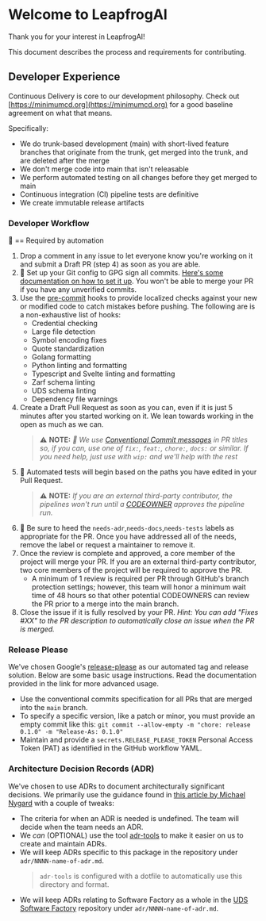 # Welcome to LeapfrogAI

Thank you for your interest in LeapfrogAI!

This document describes the process and requirements for contributing.

## Developer Experience

Continuous Delivery is core to our development philosophy. Check out [https://minimumcd.org](https://minimumcd.org) for a good baseline agreement on what that means.

Specifically:

- We do trunk-based development (main) with short-lived feature branches that originate from the trunk, get merged into the trunk, and are deleted after the merge
- We don't merge code into main that isn't releasable
- We perform automated testing on all changes before they get merged to main
- Continuous integration (CI) pipeline tests are definitive
- We create immutable release artifacts

### Developer Workflow

:key: == Required by automation

1. Drop a comment in any issue to let everyone know you're working on it and submit a Draft PR (step 4) as soon as you are able.
2. :key: Set up your Git config to GPG sign all commits. [Here's some documentation on how to set it up](https://docs.github.com/en/authentication/managing-commit-signature-verification/signing-commits). You won't be able to merge your PR if you have any unverified commits.
3. Use the [pre-commit](https://pre-commit.com/) hooks to provide localized checks against your new or modified code to catch mistakes before pushing. The following are is a non-exhaustive list of hooks:
    - Credential checking
    - Large file detection
    - Symbol encoding fixes
    - Quote standardization
    - Golang formatting
    - Python linting and formatting
    - Typescript and Svelte linting and formatting
    - Zarf schema linting
    - UDS schema linting
    - Dependency file warnings
4. Create a Draft Pull Request as soon as you can, even if it is just 5 minutes after you started working on it. We lean towards working in the open as much as we can.
    > ⚠️ **NOTE:** _:key: We use [Conventional Commit messages](https://www.conventionalcommits.org/) in PR titles so, if you can, use one of `fix:`, `feat:`, `chore:`, `docs:` or similar. If you need help, just use with `wip:` and we'll help with the rest_
6. :key: Automated tests will begin based on the paths you have edited in your Pull Request.
    > ⚠️ **NOTE:** _If you are an external third-party contributor, the pipelines won't run until a [CODEOWNER](./CODEOWNERS) approves the pipeline run._
7. :key: Be sure to heed the `needs-adr`,`needs-docs`,`needs-tests` labels as appropriate for the PR. Once you have addressed all of the needs, remove the label or request a maintainer to remove it.
8. Once the review is complete and approved, a core member of the project will merge your PR. If you are an external third-party contributor, two core members of the project will be required to approve the PR.
    - A minimum of 1 review is required per PR through GitHub's branch protection settings; however, this team will honor a minimum wait time of 48 hours so that other potential CODEOWNERS can review the PR prior to a merge into the main branch.
9. Close the issue if it is fully resolved by your PR. _Hint: You can add "Fixes #XX" to the PR description to automatically close an issue when the PR is merged._

### Release Please

We've chosen Google's [release-please](https://github.com/googleapis/release-please#release-please) as our automated tag and release solution. Below are some basic usage instructions. Read the documentation provided in the link for more advanced usage.

- Use the conventional commits specification for all PRs that are merged into the `main` branch.
- To specify a specific version, like a patch or minor, you must provide an empty commit like this: `git commit --allow-empty -m "chore: release 0.1.0" -m "Release-As: 0.1.0"`
- Maintain and provide a `secrets.RELEASE_PLEASE_TOKEN` Personal Access Token (PAT) as identified in the GitHub workflow YAML.

### Architecture Decision Records (ADR)

We've chosen to use ADRs to document architecturally significant decisions. We primarily use the guidance found in [this article by Michael Nygard](http://thinkrelevance.com/blog/2011/11/15/documenting-architecture-decisions) with a couple of tweaks:

- The criteria for when an ADR is needed is undefined. The team will decide when the team needs an ADR.
- We _can_ (OPTIONAL) use the tool [adr-tools](https://github.com/npryce/adr-tools) to make it easier on us to create and maintain ADRs.
- We will keep ADRs specific to this package in the repository under `adr/NNNN-name-of-adr.md`.
    > `adr-tools` is configured with a dotfile to automatically use this directory and format.
- We will keep ADRs relating to Software Factory as a whole in the [UDS Software Factory](https://github.com/defenseunicorns/uds-software-factory) repository under `adr/NNNN-name-of-adr.md`.
